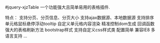 #jquery-xjzTable
一个功能强大且简单易用的表格插件.

特点：
	支持分页、分页信息、分页大小
	支持ajax数据源、本地数据源
	支持排序
	单元格鼠标悬停浮动tooltip
	自定义单元格内容渲染
	精准控制dom生成
	回调函数
	强大的表格刷新方法
	bootstrap样式
	支持自定义css样式类
	配置简单
	兼容IE8
	多语言支持
	...
